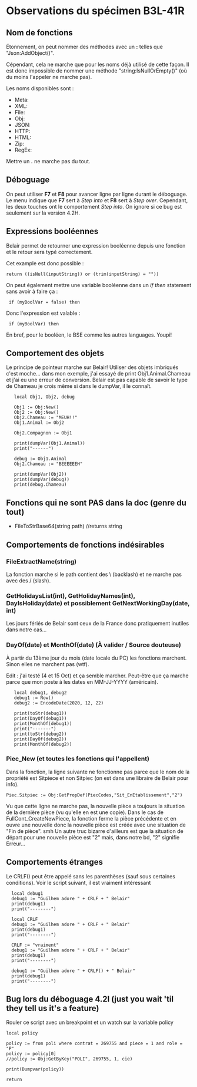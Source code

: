 # Observations du spécimen B3L-41R
## Nom de fonctions
Étonnement, on peut nommer des méthodes avec un <b>:</b> telles que "Json:AddObject()".

Cépendant, cela ne marche que pour les noms déjà utilisé de cette façon. Il est donc impossible de nommer une méthode "string:IsNullOrEmpty()" (où du moins l'appeler ne marche pas).

Les noms disponibles sont :
 - Meta:
 - XML:
 - File:
 - Obj:
 - JSON:
 - HTTP:
 - HTML:
 - Zip:
 - RegEx:

 Mettre un <b>.</b> ne marche pas du tout.

 ## Déboguage
 On peut utiliser <b>F7</b> et <b>F8</b> pour avancer ligne par ligne durant le déboguage. 
 Le menu indique que <b>F7</b> sert à <i>Step into</i> et <b>F8</b> sert à <i>Step over</i>. Cependant, les deux touches ont le comportement <i>Step into</i>. On ignore si ce bug est seulement sur la version 4.2H.

 ## Expressions booléennes
 Belair permet de retourner une expression booléenne depuis une fonction et le retour sera typé correctement.

 Cet example est donc possible :
 ```
 return ((isNull(inputString)) or (trim(inputString) = ""))
 ```

 On peut également mettre une variable booléenne dans un <i>if then</i> statement sans avoir à faire ça :

 ```
  if (myBoolVar = false) then
 ```
 Donc l'expression est valable :
 ```
  if (myBoolVar) then
 ```

 En bref, pour le booléen, le BSE comme les autres languages. Youpi!

 ## Comportement des objets

 Le principe de pointeur marche sur Belair!
 Utiliser des objets imbriqués c'est moche... dans mon exemple, j'ai essayé de print Obj1.Animal.Chameau et j'ai eu une erreur de conversion. Belair est pas capable de savoir le type de Chameau je crois même si dans le dumpVar, il le connaît. 

 ```
    local Obj1, Obj2, debug

    Obj1 := Obj:New()
    Obj2 := Obj:New()
    Obj2.Chameau := "MEUH!!"
    Obj1.Animal := Obj2

    Obj2.Compagnon := Obj1

    print(dumpVar(Obj1.Animal))
    print("------")

    debug := Obj1.Animal
    Obj2.Chameau := "BEEEEEEH"

    print(dumpVar(Obj2))
    print(dumpVar(debug))
    print(debug.Chameau)
 ```

  ## Fonctions qui ne sont PAS dans la doc (genre du tout)
 - FileToStrBase64(string path) //returns string


 ## Comportements de fonctions indésirables
 ### FileExtractName(string)
 La fonction marche si le path contient des \ (backlash) et ne marche pas avec des / (slash).

 ### GetHolidaysList(int), GetHolidayNames(int), DayIsHoliday(date) et possiblement GetNextWorkingDay(date, int)
 Les jours fériés de Belair sont ceux de la France donc pratiquement inutiles dans notre cas...

 ### DayOf(date) et MonthOf(date) (À valider / Source douteuse)
 À partir du 13ème jour du mois (date locale du PC) les fonctions marchent.
 Sinon elles ne marchent pas (wtf).
 
 Edit : j'ai testé (4 et 15 Oct) et ça semble marcher. Peut-être que ça marche parce que mon poste à les dates en MM-JJ-YYYY (américain).

 ```
    local debug1, debug2
    debug1 := Now()
    debug2 := EncodeDate(2020, 12, 22)

    print(toStr(debug1))
    print(DayOf(debug1))
    print(MonthOf(debug1))
    print("-------")
    print(toStr(debug2))
    print(DayOf(debug2))
    print(MonthOf(debug2))
 ```

 ### Piec_New (et toutes les fonctions qui l'appellent)
 Dans la fonction, la ligne suivante ne fonctionne pas parce que le nom de la propriété est Sitpiece et non Sitpiec (on est dans une libraire de Belair pour info).
 ```
 Piec.Sitpiec := Obj:GetPropDef(PiecCodes,"Sit_EnEtablissement","2")
 ```

 Vu que cette ligne ne marche pas, la nouvelle pièce a toujours la situation de la dernière pièce (vu qu'elle en est une copie). Dans le cas de FullCont_CreateNewPiece, la fonction ferme la pièce précédente et en ouvre une nouvelle donc la nouvelle pièce est créée avec une situation de "Fin de pièce". smh 
 Un autre truc bizarre d'ailleurs est que la situation de départ pour une nouvelle pièce est "2" mais, dans notre bd, "2" signifie Erreur...

 ## Comportements étranges
 Le CRLF() peut être appelé sans les parenthèses (sauf sous certaines conditions). Voir le script suivant, il est vraiment intéressant

 ```
   local debug1
   debug1 := "Guilhem adore " + CRLF + " Belair"
   print(debug1)
   print("--------")

   local CRLF
   debug1 := "Guilhem adore " + CRLF + " Belair"
   print(debug1)
   print("--------")

   CRLF := "vraiment"
   debug1 := "Guilhem adore " + CRLF + " Belair"
   print(debug1)
   print("--------")

   debug1 := "Guilhem adore " + CRLF() + " Belair"
   print(debug1)
   print("--------")
 ```

## Bug lors du déboguage 4.2I (just you wait 'til they tell us it's a feature)

Rouler ce script avec un breakpoint et un watch sur la variable policy

 ```
local policy

policy := from poli where contrat = 269755 and piece = 1 and role = "P"
policy := policy[0]
//policy := Obj:GetByKey("POLI", 269755, 1, cie)

print(Dumpvar(policy))

return 
 ```

